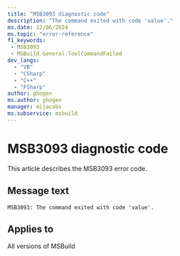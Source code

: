 ```yaml
---
title: "MSB3093 diagnostic code"
description: "The command exited with code 'value'."
ms.date: 12/06/2024
ms.topic: "error-reference"
f1_keywords:
 - MSB3093
 - MSBuild.General.ToolCommandFailed
dev_langs:
  - "VB"
  - "CSharp"
  - "C++"
  - "FSharp"
author: ghogen
ms.author: ghogen
manager: mijacobs
ms.subservice: msbuild
---
```


# MSB3093 diagnostic code

<!-- :::ErrorDefinitionDescription::: -->
<!-- :::editable-content name="introDescription"::: -->
This article describes the MSB3093 error code.
<!-- :::editable-content-end::: -->

## Message text

`MSB3093: The command exited with code 'value'.`

<!-- :::editable-content name="postOutputDescription"::: -->
<!--
{StrBegin="MSB3093: "}
-->
<!-- :::editable-content-end::: -->
<!-- :::ErrorDefinitionDescription-end::: -->

## Applies to

All versions of MSBuild
